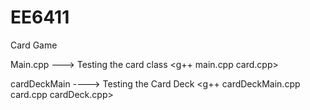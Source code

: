 EE6411
======

Card Game

Main.cpp ---> Testing the card class
<g++ main.cpp card.cpp>

cardDeckMain ----> Testing the Card Deck
<g++ cardDeckMain.cpp card.cpp cardDeck.cpp>
